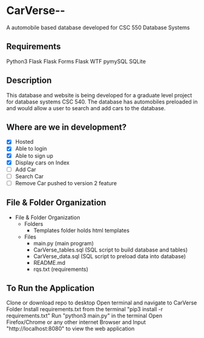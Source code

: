 # CarVerse--
A automobile based database developed for CSC 550 Database Systems

## Requirements

Python3
Flask
Flask Forms
Flask WTF
pymySQL
SQLite

## Description

This database and website is being developed for a graduate level project for database systems CSC 540. The database has automobiles preloaded in and would allow a user to search and add cars to the database.

## Where are we in development?

- [x] Hosted
- [x] Able to login
- [x] Able to sign up
- [x] Display cars on Index
- [ ] Add Car
- [ ] Search Car
- [ ] Remove Car pushed to version 2 feature

## File & Folder Organization
- File & Folder Organization
	- Folders
		- Templates folder holds html templates
	- Files
		- main.py (main program)
		- CarVerse_tables.sql (SQL script to build database and tables)
		- CarVerse_data.sql (SQL script to preload data into database)
		- README.md
		- rqs.txt (requirements)

## To Run the Application

Clone or download repo to desktop
Open terminal and navigate to CarVerse Folder
Install requirements.txt from the terminal "pip3 install -r requirements.txt"
Run "python3 main.py" in the terminal
Open Firefox/Chrome or any other internet Browser and Input "http://localhost:8080" to view the web application
